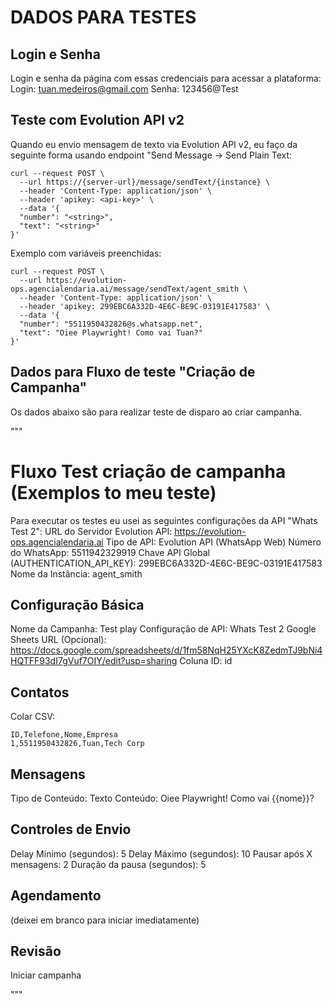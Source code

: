 # DADOS PARA TESTES

## Login e Senha
Login e senha da página com essas credenciais para acessar a plataforma:
Login: tuan.medeiros@gmail.com
Senha: 123456@Test


## Teste com Evolution API v2
Quando eu envio mensagem de texto via Evolution API v2, eu faço da seguinte forma usando endpoint "Send Message -> Send Plain Text:
```
curl --request POST \
  --url https://{server-url}/message/sendText/{instance} \
  --header 'Content-Type: application/json' \
  --header 'apikey: <api-key>' \
  --data '{
  "number": "<string>",
  "text": "<string>"
}'
```

Exemplo com variáveis preenchidas: 
```
curl --request POST \
  --url https://evolution-ops.agencialendaria.ai/message/sendText/agent_smith \
  --header 'Content-Type: application/json' \
  --header 'apikey: 299EBC6A332D-4E6C-BE9C-03191E417583' \
  --data '{
  "number": "5511950432826@s.whatsapp.net",
  "text": "Oiee Playwright! Como vai Tuan?"
}'
```

## Dados para Fluxo de teste "Criação de Campanha"
Os dados abaixo são para realizar teste de disparo ao criar campanha.

"""
# Fluxo Test criação de campanha (Exemplos to meu teste)
Para executar os testes eu usei as seguintes configurações da API "Whats Test 2":
URL do Servidor Evolution API: https://evolution-ops.agencialendaria.ai
Tipo de API: Evolution API (WhatsApp Web)
Número do WhatsApp: 5511942329919
Chave API Global (AUTHENTICATION_API_KEY): 299EBC6A332D-4E6C-BE9C-03191E417583
Nome da Instância: agent_smith

## Configuração Básica
Nome da Campanha: Test play
Configuração de API: Whats Test 2
Google Sheets URL (Opcional): https://docs.google.com/spreadsheets/d/1fm58NqH25YXcK8ZedmTJ9bNi4HQTFF93dI7gVuf7OIY/edit?usp=sharing
    Coluna ID: id

## Contatos
Colar CSV:
```
ID,Telefone,Nome,Empresa
1,5511950432826,Tuan,Tech Corp
```

## Mensagens
Tipo de Conteúdo: Texto
Conteúdo: Oiee Playwright! Como vai {{nome}}?

## Controles de Envio
Delay Mínimo (segundos): 5
Delay Máximo (segundos): 10
Pausar após X mensagens: 2
Duração da pausa (segundos): 5

## Agendamento
(deixei em branco para iniciar imediatamente)

## Revisão
Iniciar campanha

"""